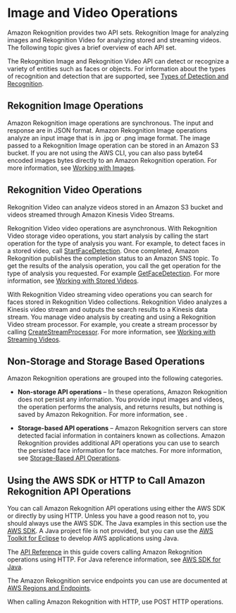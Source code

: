 # Image and Video Operations<a name="how-it-works-operations-intro"></a>

Amazon Rekognition provides two API sets\. Rekognition Image for analyzing images and Rekognition Video for analyzing stored and streaming videos\. The following topic gives a brief overview of each API set\.

The Rekognition Image and Rekognition Video API can detect or recognize a variety of entities such as faces or objects\. For information about the types of recognition and detection that are supported, see [Types of Detection and Recognition](how-it-works-types.md)\.

## Rekognition Image Operations<a name="how-it-works-operations-images"></a>

Amazon Rekognition image operations are synchronous\. The input and response are in JSON format\. Amazon Rekognition Image operations analyze an input image that is in \.jpg or \.png image format\. The image passed to a Rekognition Image operation can be stored in an Amazon S3 bucket\. If you are not using the AWS CLI, you can also pass byte64 encoded images bytes directly to an Amazon Rekognition operation\. For more information, see [Working with Images](images.md)\.

## Rekognition Video Operations<a name="how-it-works-operations-video-intro"></a>

Rekognition Video can analyze videos stored in an Amazon S3 bucket and videos streamed through Amazon Kinesis Video Streams\.

Rekognition Video video operations are asynchronous\. With Rekognition Video storage video operations, you start analysis by calling the start operation for the type of analysis you want\. For example, to detect faces in a stored video, call [StartFaceDetection](API_StartFaceDetection.md)\. Once completed, Amazon Rekognition publishes the completion status to an Amazon SNS topic\. To get the results of the analysis operation, you call the get operation for the type of analysis you requested\. For example [GetFaceDetection](API_GetFaceDetection.md)\. For more information, see [Working with Stored Videos](video.md)\. 

With Rekognition Video streaming video operations you can search for faces stored in Rekognition Video collections\. Rekognition Video analyzes a Kinesis video stream and outputs the search results to a Kinesis data stream\. You manage video analysis by creating and using a Rekognition Video stream processor\. For example, you create a stream processor by calling [CreateStreamProcessor](API_CreateStreamProcessor.md)\. For more information, see [Working with Streaming Videos](streaming-video.md)\. 

## Non\-Storage and Storage Based Operations<a name="how-it-works-operations-video-storage"></a>

Amazon Rekognition operations are grouped into the following categories\.

+ **Non\-storage API operations** – In these operations, Amazon Rekognition does not persist any information\. You provide input images and videos, the operation performs the analysis, and returns results, but nothing is saved by Amazon Rekognition\. For more information, see [](how-it-works-storage-non-storage.md#how-it-works-non-storage)\.

+ **Storage\-based API operations** – Amazon Rekognition servers can store detected facial information in containers known as collections\. Amazon Rekognition provides additional API operations you can use to search the persisted face information for face matches\. For more information, see [Storage\-Based API Operations](how-it-works-storage-non-storage.md#how-it-works-storage-based)\.

## Using the AWS SDK or HTTP to Call Amazon Rekognition API Operations<a name="images-java-http"></a>

You can call Amazon Rekognition API operations using either the AWS SDK or directly by using HTTP\. Unless you have a good reason not to, you should always use the AWS SDK\. The Java examples in this section use the [AWS SDK](http://docs.aws.amazon.com/sdk-for-java/v1/developer-guide/setup-install.html)\. A Java project file is not provided, but you can use the [AWS Toolkit for Eclipse](http://docs.aws.amazon.com/AWSToolkitEclipse/latest/GettingStartedGuide/) to develop AWS applications using Java\. 

The [API Reference](API_Reference.md) in this guide covers calling Amazon Rekognition operations using HTTP\. For Java reference information, see [AWS SDK for Java](http://docs.aws.amazon.com/AWSJavaSDK/latest/javadoc/index.html)\.

The Amazon Rekognition service endpoints you can use are documented at [AWS Regions and Endpoints](http://docs.aws.amazon.com/general/latest/gr/rande.html#rekognition_region)\. 

When calling Amazon Rekognition with HTTP, use POST HTTP operations\.
